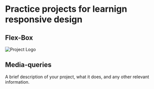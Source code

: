 # Practice projects for learnign responsive design


## Flex-Box
![Project Logo](images/logo.png)
## Media-queries
A brief description of your project, what it does, and any other relevant information.
